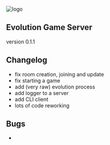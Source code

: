 ![logo](/evolution_logo.png)
## Evolution Game Server
version 0.1.1

## Changelog
- fix room creation, joining and update
- fix starting a game
- add (very raw) evolution process
- add logger to a server
- add CLI client
- lots of code reworking

## Bugs
-
